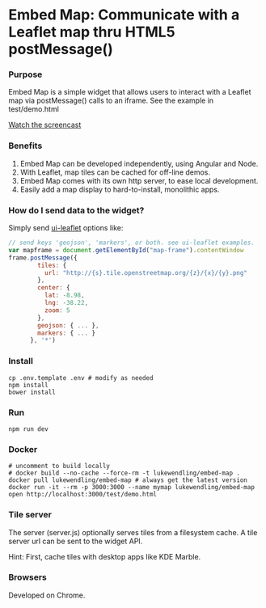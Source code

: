 # Embed Map: Communicate with a Leaflet map thru HTML5 postMessage()

### Purpose

Embed Map is a simple widget that allows users to interact with a Leaflet
map via postMessage() calls to an iframe. See the example in test/demo.html

[Watch the screencast](https://youtu.be/1DuC1d5ceJg)

### Benefits

1. Embed Map can be developed independently, using Angular and Node.
1. With Leaflet, map tiles can be cached for off-line demos.
1. Embed Map comes with its own http server, to ease local development.
1. Easily add a map display to hard-to-install, monolithic apps.

### How do I send data to the widget?

Simply send [ui-leaflet](http://angular-ui.github.io/ui-leaflet) options like:

```javascript
// send keys 'geojson', 'markers', or both. see ui-leaflet examples.
var mapframe = document.getElementById("map-frame").contentWindow
frame.postMessage({
        tiles: {
          url: "http://{s}.tile.openstreetmap.org/{z}/{x}/{y}.png"
        },
        center: {
          lat: -8.98,
          lng: -38.22,
          zoom: 5
        },
        geojson: { ... },
        markers: { ... }
      }, '*')
```

### Install

```
cp .env.template .env # modify as needed
npm install
bower install
```

### Run

```
npm run dev
```

### Docker

```
# uncomment to build locally
# docker build --no-cache --force-rm -t lukewendling/embed-map .
docker pull lukewendling/embed-map # always get the latest version
docker run -it --rm -p 3000:3000 --name mymap lukewendling/embed-map
open http://localhost:3000/test/demo.html
```

### Tile server

The server (server.js) optionally serves tiles from a filesystem cache.
A tile server url can be sent to the widget API.

Hint: First, cache tiles with desktop apps like KDE Marble.

### Browsers

Developed on Chrome.
